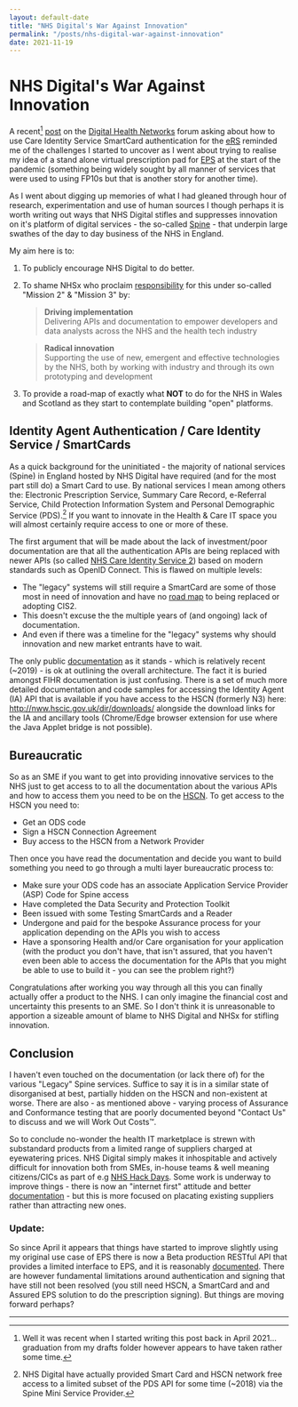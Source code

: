 ```yaml
---
layout: default-date
title: "NHS Digital's War Against Innovation"
permalink: "/posts/nhs-digital-war-against-innovation"
date: 2021-11-19
---
```


# NHS Digital's War Against Innovation

A recent[^1] [post](https://discourse.digitalhealth.net/t/ers-api-anyone-with-any-experience-with-this/20124) on the [Digital Health Networks](https://discourse.digitalhealth.net/) forum asking about how to use Care Identity Service SmartCard authentication for the [eRS](https://digital.nhs.uk/services/e-referral-service) reminded me of the challenges I started to uncover as I went about trying to realise my idea of a stand alone virtual prescription pad for [EPS](https://digital.nhs.uk/services/electronic-prescription-service) at the start of the pandemic (something being widely sought by all manner of services that were used to using FP10s but that is another story for another time).

As I went about digging up memories of what I had gleaned through hour of research, experimentation and use of human sources I though perhaps it is worth writing out ways that NHS Digital stifles and suppresses innovation on it's platform of digital services - the so-called [Spine](https://digital.nhs.uk/services/spine) - that underpin large swathes of the day to day business of the NHS in England.

My aim here is to:
1. To publicly encourage NHS Digital to do better.
2. To shame NHSx who proclaim [responsibility](https://www.nhsx.nhs.uk/about-us/what-we-do/) for this under so-called "Mission 2" & "Mission 3" by:
   > **Driving implementation**  
   > Delivering APIs and documentation to empower developers and data analysts across the NHS and the health tech industry

   > **Radical innovation**  
   > Supporting the use of new, emergent and effective technologies by the NHS, both by working with industry and through its own prototyping and development

2. To provide a road-map of exactly what **NOT** to do for the NHS in Wales and Scotland as they start to contemplate building "open" platforms.

## Identity Agent Authentication / Care Identity Service / SmartCards

As a quick background for the uninitiated - the majority of national services (Spine) in England hosted by NHS Digital have required (and for the most part still do) a Smart Card to use. By national services I mean among others the: Electronic Prescription Service, Summary Care Record, e-Referral Service, Child Protection Information System and Personal Demographic Service (PDS).[^2] If you want to innovate in the Health & Care IT space you will almost certainly require access to one or more of these.

The first argument that will be made about the lack of investment/poor documentation are that all the authentication APIs are being replaced with newer APIs (so called [NHS Care Identity Service 2](https://digital.nhs.uk/services/identity-and-access-management)) based on modern standards such as OpenID Connect. This is flawed on multiple levels: 
- The "legacy" systems will still require a SmartCard are some of those most in need of innovation and have no [road map](https://digital.nhs.uk/services/identity-and-access-management/identity-and-access-management-roadmap) to being replaced or adopting CIS2.
- This doesn't excuse the the multiple years of (and ongoing) lack of documentation.
- And even if there was a timeline for the "legacy" systems why should innovation and new market entrants have to wait.

The only public [documentation](https://developer.nhs.uk/apis/spine-core/smartcards.html) as it stands - which is relatively recent (~2019) - is ok at outlining the overall architecture. The fact it is buried amongst FIHR documentation is just confusing. There is a set of much more detailed documentation and code samples for accessing the Identity Agent (IA) API that is available if you have access to the HSCN (formerly N3) here: http://nww.hscic.gov.uk/dir/downloads/ alongside the download links for the IA and ancillary tools (Chrome/Edge browser extension for use where the Java Applet bridge is not possible).

## Bureaucratic

So as an SME if you want to get into providing innovative services to the NHS just to get access to to all the documentation about the various APIs and how to access them you need to be on the [HSCN](https://digital.nhs.uk/services/health-and-social-care-network). To get access to the HSCN you need to:
- Get an ODS code
- Sign a HSCN Connection Agreement
- Buy access to the HSCN from a Network Provider

Then once you have read the documentation and decide you want to build something you need to go through a multi layer bureaucratic process to:
- Make sure your ODS code has an associate Application Service Provider (ASP) Code for Spine access
- Have completed the Data Security and Protection Toolkit
- Been issued with some Testing SmartCards and a Reader
- Undergone and paid for the bespoke Assurance process for your application depending on the APIs you wish to access
- Have a sponsoring Health and/or Care organisation for your application (with the product you don't have, that isn't assured, that you haven't even been able to access the documentation for the APIs that you might be able to use to build it - you can see the problem right?)

Congratulations after working you way through all this you can finally actually offer a product to the NHS. I can only imagine the financial cost and uncertainty this presents to an SME. So I don't think it is unreasonable to apportion a sizeable amount of blame to NHS Digital and NHSx for stifling innovation.

## Conclusion

I haven't even touched on the documentation (or lack there of) for the various "Legacy" Spine services. Suffice to say it is in a similar state of disorganised at best, partially hidden on the HSCN and non-existent at worse. There are also - as mentioned above - varying process of Assurance and Conformance testing that are poorly documented beyond "Contact Us" to discuss and we will Work Out Costs&trade;.

So to conclude no-wonder the health IT marketplace is strewn with substandard products from a limited range of suppliers charged at eyewatering prices. NHS Digital simply makes it inhospitable and actively difficult for innovation both from SMEs, in-house teams & well meaning citizens/CICs as part of e.g [NHS Hack Days](https://nhshackday.com/). Some work is underway to improve things - there is now an "internet first" attitude and better [documentation](https://digital.nhs.uk/developer/api-catalogue) - but this is more focused on placating existing suppliers rather than attracting new ones.

### Update:

So since April it appears that things have started to improve slightly using my original use case of EPS there is now a Beta production RESTful API that provides a limited interface to EPS, and it is reasonably [documented](https://digital.nhs.uk/developer/api-catalogue/electronic-prescription-service-fhir). There are however fundamental limitations around authentication and signing that have still not been resolved (you still need HSCN, a SmartCard and and Assured EPS solution to do the  prescription signing). But things are moving forward perhaps?

---

[^1]: Well it was recent when I started writing this post back in April 2021... graduation from my drafts folder however appears to have taken rather some time.

[^2]: NHS Digital have actually provided Smart Card and HSCN network free access to a limited subset of the PDS API for some time (~2018) via the Spine Mini Service Provider.